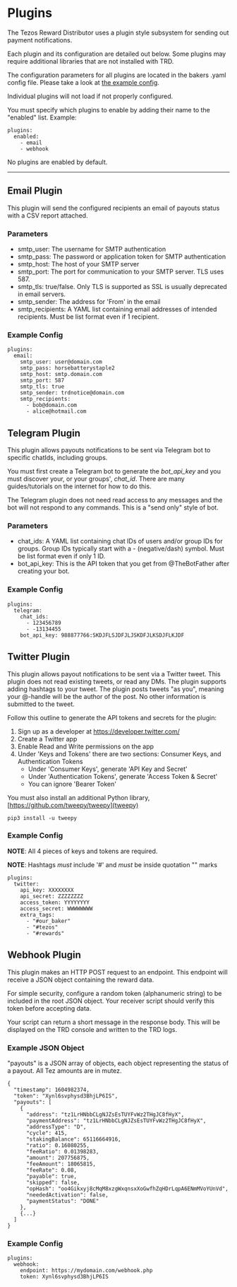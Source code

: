 # Plugins

The Tezos Reward Distributor uses a plugin style subsystem for sending out payment notifications.

Each plugin and its configuration are detailed out below. Some plugins may require additional libraries that are not installed with TRD.

The configuration parameters for all plugins are located in the bakers .yaml config file. Please take a look at [the example config](examples/tz1boot1pK9h2BVGXdyvfQSv8kd1LQM6H889.yaml).

Individual plugins will not load if not properly configured.

You must specify which plugins to enable by adding their name to the "enabled" list. Example:

```
plugins:
  enabled:
    - email
    - webhook
```

No plugins are enabled by default.

---

## Email Plugin

This plugin will send the configured recipients an email of payouts status with a CSV report attached.

### Parameters

* smtp_user: The username for SMTP authentication
* smtp_pass: The password or application token for SMTP authentication
* smtp_host: The host of your SMTP server
* smtp_port: The port for communication to your SMTP server. TLS uses 587.
* smtp_tls: true/false. Only TLS is supported as SSL is usually deprecated in email servers.
* smtp_sender: The address for 'From' in the email
* smtp_recipients: A YAML list containing email addresses of intended recipients. Must be list format even if 1 recipient.

### Example Config

```
plugins:
  email:
    smtp_user: user@domain.com
    smtp_pass: horsebatterystaple2
    smtp_host: smtp.domain.com
    smtp_port: 587
    smtp_tls: true
    smtp_sender: trdnotice@domain.com
    smtp_recipients:
      - bob@domain.com
      - alice@hotmail.com
```

## Telegram Plugin

This plugin allows payouts notifications to be sent via Telegram bot to specific chatIds, including groups.

You must first create a Telegram bot to generate the *bot_api_key* and you must discover your, or your groups', *chat_id*. There are many guides/tutorials on the internet for how to do this.

The Telegram plugin does not need read access to any messages and the bot will not respond to any commands. This is a "send only" style of bot.

### Parameters

* chat_ids: A YAML list containing chat IDs of users and/or group IDs for groups. Group IDs typically start with a - (negative/dash) symbol. Must be list format even if only 1 ID.
* bot_api_key: This is the API token that you get from @TheBotFather after creating your bot.

### Example Config

```
plugins:
  telegram:
    chat_ids:
      - 123456789
      - -13134455
    bot_api_key: 988877766:SKDJFLSJDFJLJSKDFJLKSDJFLKJDF
```

## Twitter Plugin

This plugin allows payout notifications to be sent via a Twitter tweet. This plugin does not read existing tweets, or read any DMs. The plugin supports adding hashtags to your tweet. The plugin posts tweets "as you", meaning your @-handle will be the author of the post. No other information is submitted to the tweet.

Follow this outline to generate the API tokens and secrets for the plugin:

1. Sign up as a developer at https://developer.twitter.com/
2. Create a Twitter app
3. Enable Read and Write permissions on the app
4. Under 'Keys and Tokens' there are two sections: Consumer Keys, and Authentication Tokens
	* Under 'Consumer Keys', generate 'API Key and Secret'
	* Under 'Authentication Tokens', generate 'Access Token & Secret'
	* You can ignore 'Bearer Token'

You must also install an additional Python library, [https://github.com/tweepy/tweepy](tweepy)

```
pip3 install -u tweepy
```

### Example Config

**NOTE**: All 4 pieces of keys and tokens are required.

**NOTE**: Hashtags *must* include '#' and *must* be inside quotation "" marks

```
plugins:
  twitter:
    api_key: XXXXXXXX
    api_secret: ZZZZZZZZ
    access_token: YYYYYYYY
    access_secret: WWWWWWWW
    extra_tags:
      - "#our_baker"
      - "#tezos"
      - "#rewards"
```

## Webhook Plugin

This plugin makes an HTTP POST request to an endpoint. This endpoint will receive a JSON object containing the reward data.

For simple security, configure a random token (alphanumeric string) to be included in the root JSON object. Your receiver script should verify this token before accepting data.

Your script can return a short message in the response body. This will be displayed on the TRD console and written to the TRD logs.

### Example JSON Object

"payouts" is a JSON array of objects, each object representing the status of a payout. All Tez amounts are in mutez.

```
{
  "timestamp": 1604982374,
  "token": "Xynl6svphysd3BhjLP6IS",
  "payouts": [
    {
      "address": "tz1LrHNbbCLgNJZsEsTUYFvWz2THgJC8fHyX",
      "paymentAddress": "tz1LrHNbbCLgNJZsEsTUYFvWz2THgJC8fHyX",
      "addressType": "D",
      "cycle": 415,
      "stakingBalance": 65116664916,
      "ratio": 0.16080255,
      "feeRatio": 0.01398283,
      "amount": 207756875,
      "feeAmount": 18065815,
      "feeRate": 0.08,
      "payable": true,
      "skipped": false,
      "opHash": "oo4Gikxyj8cMqM8xzgWxqnsxXoGwfhZqHDrLqpA6ENmMVoYUnVd",
      "neededActivation": false,
      "paymentStatus": "DONE"
    },
    {...}
  ]
}
```

### Example Config

```
plugins:
  webhook:
    endpoint: https://mydomain.com/webhook.php
    token: Xynl6svphysd3BhjLP6IS
```
